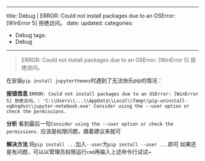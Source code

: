 
---
 title: Debug | ERROR: Could not install packages due to an OSError: [WinError 5] 拒绝访问。
 date: 
 updated: 
 categories:
 - Debug
 tags:
 - Debug
---
>ERROR: Could not install packages due to an OSError: [WinError 5] 拒绝访问。
<!--less-->
﻿在安装`pip install jupyterthemes`时遇到了无法快乐pip的情况：

**报错信息**
`ERROR: Could not install packages due to an OSError: [WinError 5] 拒绝访问。: 'C:\\Users\\...\\AppData\\Local\\Temp\\pip-uninstall-xq6nqdvs\\jupyter-notebook.exe' Consider using the --user option or check the permissions.`

**分析**
看到最后一句`Consider using the --user option or check the permissions.` 应该是权限问题，跟着建议来就可

**解决方法**
将`pip install ...`加入`--user`为`pip install --user ...`即可
如果还是有问题，可以以管理员权限运行`cmd`再输入上述命令行试试~
